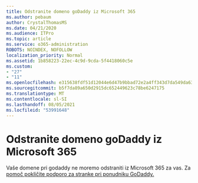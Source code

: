 ```yaml
---
title: Odstranite domeno goDaddy iz Microsoft 365
ms.author: pebaum
author: CrystalThomasMS
ms.date: 04/21/2020
ms.audience: ITPro
ms.topic: article
ms.service: o365-administration
ROBOTS: NOINDEX, NOFOLLOW
localization_priority: Normal
ms.assetid: 1b858223-22ec-4c9d-9cda-5f4418060c5e
ms.custom:
- "27"
- "11"
ms.openlocfilehash: e315638fdf51d12044e6d47b9bbad72e2a4ff343d7da549da63496f6c8b065f0
ms.sourcegitcommit: b5f7da89a650d2915dc652449623c78be6247175
ms.translationtype: MT
ms.contentlocale: sl-SI
ms.lasthandoff: 08/05/2021
ms.locfileid: "53991648"
---
```

# <a name="remove-your-godaddy-domain-from-microsoft-365"></a>Odstranite domeno goDaddy iz Microsoft 365

Vaše domene pri godaddy ne moremo odstraniti iz Microsoft 365 za vas. Za [pomoč pokličite podporo za stranke pri ponudniku GoDaddy.](https://aka.ms/contact-godaddy)
  